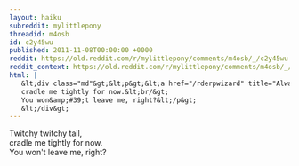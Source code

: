 ```yaml
---
layout: haiku
subreddit: mylittlepony
threadid: m4osb
id: c2y45wu
published: 2011-11-08T00:00:00 +0000
reddit: https://old.reddit.com/r/mylittlepony/comments/m4osb/_/c2y45wu
reddit_context: https://old.reddit.com/r/mylittlepony/comments/m4osb/_/c2y45wu?context=3
html: |
   &lt;div class="md"&gt;&lt;p&gt;&lt;a href="/rderpwizard" title="Always Relevant / Stared Into Sweetie&amp;#39;s Abyss / Paper Bag Princess"&gt;&lt;/a&gt; Twitchy twitchy tail,&lt;br/&gt;
   cradle me tightly for now.&lt;br/&gt;
   You won&amp;#39;t leave me, right?&lt;/p&gt;
   &lt;/div&gt;
---
```


[](/rderpwizard "Always Relevant / Stared Into Sweetie's Abyss / Paper Bag Princess") Twitchy twitchy tail,  
cradle me tightly for now.  
You won't leave me, right?